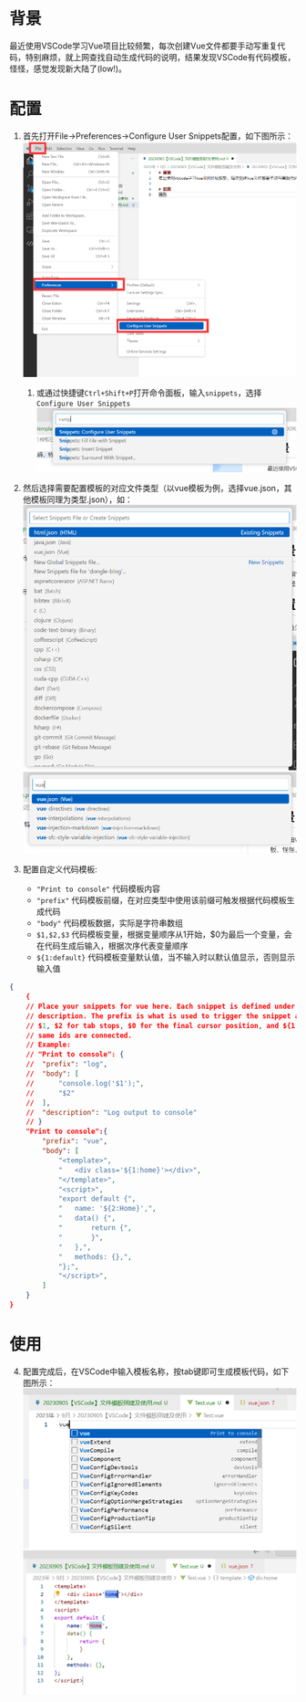 # 背景
最近使用VSCode学习Vue项目比较频繁，每次创建Vue文件都要手动写重复代码，特别麻烦，就上网查找自动生成代码的说明，结果发现VSCode有代码模板，怪怪，感觉发现新大陆了(low!)。

# 配置
1. 首先打开File->Preferences->Configure User Snippets配置，如下图所示：
![打开设置](vscode-preferences-user-snippets.png)
   1. 或通过快捷键`Ctrl+Shift+P`打开命令面板，输入`snippets`，选择`Configure User Snippets`
    ![快捷](vscode-template-setting.png)

2. 然后选择需要配置模板的对应文件类型（以vue模板为例，选择vue.json，其他模板同理为类型.json），如：
![视图](vscode-template-view.png)
![选择](vscode-template-vue.png)

3. 配置自定义代码模板:
   * `"Print to console"` 代码模板内容
   * `"prefix"` 代码模板前缀，在对应类型中使用该前缀可触发根据代码模板生成代码
   * `"body"` 代码模板数据，实际是字符串数组
   * `$1,$2,$3` 代码模板变量，根据变量顺序从1开始，$0为最后一个变量，会在代码生成后输入，根据次序代表变量顺序
   * `${1:default}` 代码模板变量默认值，当不输入时以默认值显示，否则显示输入值
```json
{
    {
	// Place your snippets for vue here. Each snippet is defined under a snippet name and has a prefix, body and 
	// description. The prefix is what is used to trigger the snippet and the body will be expanded and inserted. Possible variables are:
	// $1, $2 for tab stops, $0 for the final cursor position, and ${1:label}, ${2:another} for placeholders. Placeholders with the 
	// same ids are connected.
	// Example:
	// "Print to console": {
	// 	"prefix": "log",
	// 	"body": [
	// 		"console.log('$1');",
	// 		"$2"
	// 	],
	// 	"description": "Log output to console"
	// }
    "Print to console":{
		"prefix": "vue",
		"body": [
			"<template>",
			"	<div class='${1:home}'></div>",
			"</template>",
			"<script>",
			"export default {",
			"	name: '${2:Home}',",
			"	data() {",
			"		return {",
			"		}",
			"	},",
			"	methods: {},",
			"};",
			"</script>",
		]
	}
}
```

# 使用
4. 配置完成后，在VSCode中输入模板名称，按tab键即可生成模板代码，如下图所示：
![触发](vscode-template-vue-click.png)
![结果](vscode-template-vue-result.png)